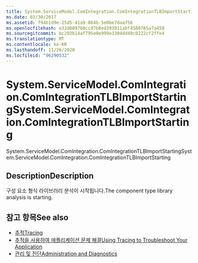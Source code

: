 ```yaml
---
title: System.ServiceModel.ComIntegration.ComIntegrationTLBImportStarting
ms.date: 03/30/2017
ms.assetid: f94b1d9e-25d5-41a9-864b-5e0be7daaf56
ms.openlocfilehash: e32d809768ccd7b8ed393911abf4580765a7a450
ms.sourcegitcommit: bc293b14af795e0e999e3304dd40c0222cf2ffe4
ms.translationtype: MT
ms.contentlocale: ko-KR
ms.lasthandoff: 11/26/2020
ms.locfileid: "96290532"
---
```

# <a name="systemservicemodelcomintegrationcomintegrationtlbimportstarting"></a><span data-ttu-id="d32d6-102">System.ServiceModel.ComIntegration.ComIntegrationTLBImportStarting</span><span class="sxs-lookup"><span data-stu-id="d32d6-102">System.ServiceModel.ComIntegration.ComIntegrationTLBImportStarting</span></span>

<span data-ttu-id="d32d6-103">System.ServiceModel.ComIntegration.ComIntegrationTLBImportStarting</span><span class="sxs-lookup"><span data-stu-id="d32d6-103">System.ServiceModel.ComIntegration.ComIntegrationTLBImportStarting</span></span>  
  
## <a name="description"></a><span data-ttu-id="d32d6-104">Description</span><span class="sxs-lookup"><span data-stu-id="d32d6-104">Description</span></span>  

 <span data-ttu-id="d32d6-105">구성 요소 형식 라이브러리 분석이 시작됩니다.</span><span class="sxs-lookup"><span data-stu-id="d32d6-105">The component type library analysis is starting.</span></span>  
  
## <a name="see-also"></a><span data-ttu-id="d32d6-106">참고 항목</span><span class="sxs-lookup"><span data-stu-id="d32d6-106">See also</span></span>

- [<span data-ttu-id="d32d6-107">추적</span><span class="sxs-lookup"><span data-stu-id="d32d6-107">Tracing</span></span>](index.md)
- [<span data-ttu-id="d32d6-108">추적을 사용하여 애플리케이션 문제 해결</span><span class="sxs-lookup"><span data-stu-id="d32d6-108">Using Tracing to Troubleshoot Your Application</span></span>](using-tracing-to-troubleshoot-your-application.md)
- [<span data-ttu-id="d32d6-109">관리 및 진단</span><span class="sxs-lookup"><span data-stu-id="d32d6-109">Administration and Diagnostics</span></span>](../index.md)
